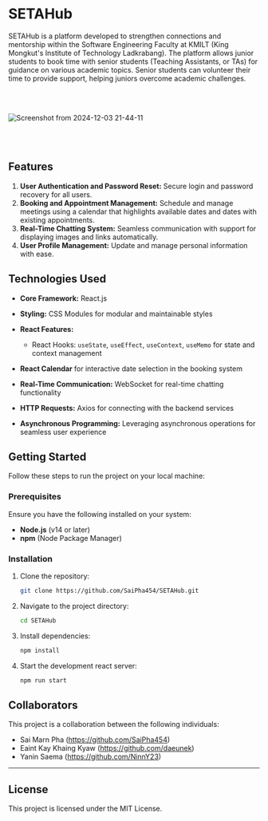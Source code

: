 # SETAHub  

SETAHub is a platform developed to strengthen connections and mentorship within the Software Engineering Faculty at KMILT (King Mongkut's Institute of Technology Ladkrabang). The platform allows junior students to book time with senior students (Teaching Assistants, or TAs) for guidance on various academic topics. Senior students can volunteer their time to provide support, helping juniors overcome academic challenges.  

<br/><br/>

![Screenshot from 2024-12-03 21-44-11](https://github.com/user-attachments/assets/9604740e-d6be-4153-b7a2-0dc48eac0b51)


<br/><br/>

## Features  
1. **User Authentication and Password Reset:** Secure login and password recovery for all users.  
2. **Booking and Appointment Management:** Schedule and manage meetings using a calendar that highlights available dates and dates with existing appointments.  
3. **Real-Time Chatting System:** Seamless communication with support for displaying images and links automatically.  
4. **User Profile Management:** Update and manage personal information with ease.  

## Technologies Used  
- **Core Framework:** React.js  

- **Styling:** CSS Modules for modular and maintainable styles  

- **React Features:**  
  - React Hooks: `useState`, `useEffect`, `useContext`, `useMemo` for state and context management

- **React Calendar** for interactive date selection in the booking system 

- **Real-Time Communication:** WebSocket for real-time chatting functionality  
- **HTTP Requests:** Axios for connecting with the backend services  

- **Asynchronous Programming:** Leveraging asynchronous operations for seamless user experience  


## Getting Started  

Follow these steps to run the project on your local machine:  

### Prerequisites  
Ensure you have the following installed on your system:  
- **Node.js** (v14 or later)  
- **npm** (Node Package Manager)  

### Installation  

1. Clone the repository:  
   ```bash  
   git clone https://github.com/SaiPha454/SETAHub.git 
    ```

2. Navigate to the project directory:  
   ```bash  
   cd SETAHub  
    ```
3. Install dependencies:  
   ```bash  
   npm install    
    ```
4. Start the development react server:  
   ```bash  
   npm run start
    ```

## Collaborators
This project is a collaboration between the following individuals:
- Sai Marn Pha (https://github.com/SaiPha454)
- Eaint Kay Khaing Kyaw (https://github.com/daeunek)
- Yanin Saema (https://github.com/NinnY23)

---
## License

This project is licensed under the MIT License.
